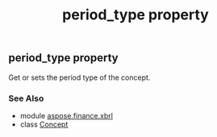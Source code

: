 ﻿---
title: period_type property
second_title: Aspose.Finance for Python via .NET API References
description: 
type: docs
weight: 120
url: /python-net/aspose.finance.xbrl/concept/period_type/
is_root: false
---

## period_type property


Get or sets the period type of the concept.

### See Also
* module [aspose.finance.xbrl](../../)
* class [Concept](/finance/python-net/aspose.finance.xbrl/concept)
